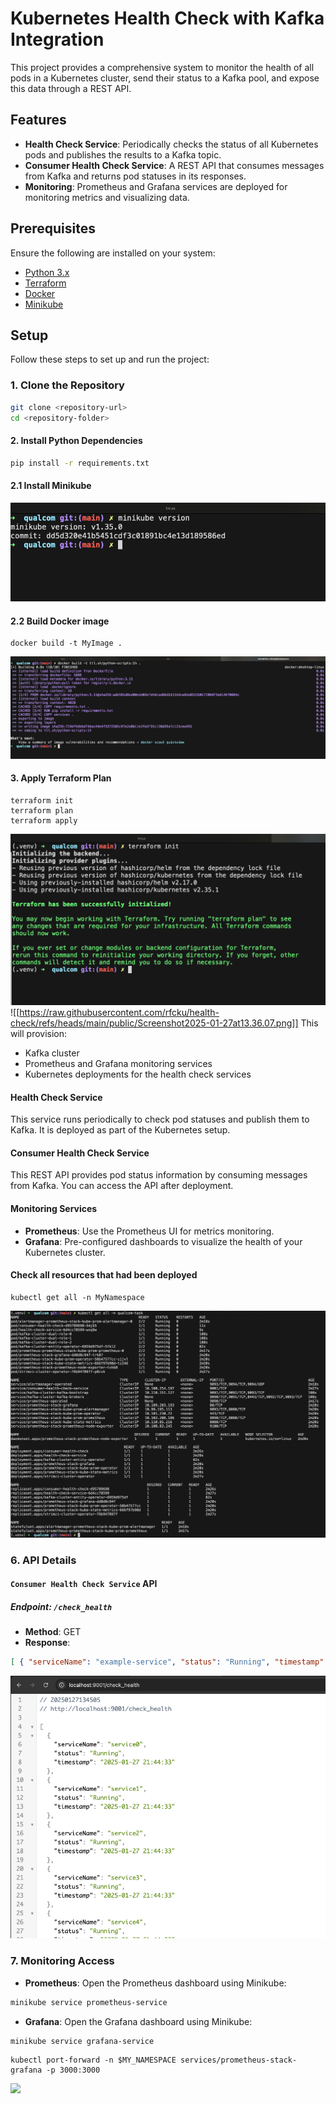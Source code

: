 # Kubernetes Health Check with Kafka Integration  

This project provides a comprehensive system to monitor the health of all pods in a Kubernetes cluster, send their status to a Kafka pool, and expose this data through a REST API.  

## Features  

- **Health Check Service**: Periodically checks the status of all Kubernetes pods and publishes the results to a Kafka topic.  
- **Consumer Health Check Service**: A REST API that consumes messages from Kafka and returns pod statuses in its responses.  
- **Monitoring**: Prometheus and Grafana services are deployed for monitoring metrics and visualizing data.  

## Prerequisites  

Ensure the following are installed on your system:  
- [Python 3.x](https://www.python.org/downloads/)  
- [Terraform](https://www.terraform.io/downloads.html)  
- [Docker](https://www.docker.com/products/docker-desktop)  
- [Minikube](https://minikube.sigs.k8s.io/docs/start/)  

## Setup  

Follow these steps to set up and run the project:  

### 1. Clone the Repository  

```bash  
git clone <repository-url>  
cd <repository-folder>  
```

#### 2. Install Python Dependencies

```bash
pip install -r requirements.txt
```

#### 2.1 Install Minikube
![(https://raw.githubusercontent.com/rfcku/health-check/refs/heads/main/public/Screenshot2025-01-27at13.33.38.png)](https://raw.githubusercontent.com/rfcku/health-check/refs/heads/main/public/Screenshot2025-01-27at13.33.38.png)

#### 2.2 Build Docker image
```
docker build -t MyImage .
```
![](https://raw.githubusercontent.com/rfcku/health-check/refs/heads/main/public/Screenshot2025-01-27at13.58.12.png)

#### 3. Apply Terraform Plan
```
terraform init
terraform plan
terraform apply
```
![](https://raw.githubusercontent.com/rfcku/health-check/refs/heads/main/public/Screenshot2025-01-27at13.34.16.png)
![[https://raw.githubusercontent.com/rfcku/health-check/refs/heads/main/public/Screenshot2025-01-27at13.36.07.png]]
This will provision:

- Kafka cluster
- Prometheus and Grafana monitoring services
- Kubernetes deployments for the health check services

#### Health Check Service

This service runs periodically to check pod statuses and publish them to Kafka. It is deployed as part of the Kubernetes setup.

#### Consumer Health Check Service

This REST API provides pod status information by consuming messages from Kafka. You can access the API after deployment.

#### Monitoring Services

- **Prometheus**: Use the Prometheus UI for metrics monitoring.
- **Grafana**: Pre-configured dashboards to visualize the health of your Kubernetes cluster.

#### Check all resources that had been deployed
```
kubectl get all -n MyNamespace
```
![](https://raw.githubusercontent.com/rfcku/health-check/refs/heads/main/public/Screenshot2025-01-27at13.37.57.png)
### 6. API Details

#### `Consumer Health Check Service` API

##### Endpoint: `/check_health`

- **Method**: GET
- **Response**:
```json
[ { "serviceName": "example-service", "status": "Running", "timestamp": "2025-01-27T12:00:00Z" }, { "serviceName": "another-service", "status": "Pending", "timestamp": "2025-01-27T12:00:00Z" } ]
```

![](https://raw.githubusercontent.com/rfcku/health-check/refs/heads/main/public/Screenshot2025-01-27at13.45.16.png)

### 7. Monitoring Access

- **Prometheus**: Open the Prometheus dashboard using Minikube:
```bash
minikube service prometheus-service
```

- **Grafana**: Open the Grafana dashboard using Minikube:
```bash
minikube service grafana-service
```    

```
kubectl port-forward -n $MY_NAMESPACE services/prometheus-stack-grafana -p 3000:3000
```

![](https://raw.githubusercontent.com/rfcku/health-check/refs/heads/main/public/Screenshot2025-01-27at13.47.36.png)
